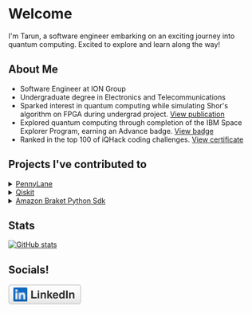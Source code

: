 # Welcome

I'm Tarun, a software engineer embarking on an exciting journey into quantum computing. Excited to explore and learn along the way!

## About Me

- Software Engineer at ION Group
- Undergraduate degree in Electronics and Telecommunications
- Sparked interest in quantum computing while simulating Shor's algorithm on FPGA during undergrad project. [View publication](https://ieeexplore.ieee.org/document/9807860)
- Explored quantum computing through completion of the IBM Space Explorer Program, earning an Advance badge. [View badge](https://www.credly.com/badges/28fb91b1-077d-45e3-8f1a-77a383ee392c/public_url)
- Ranked in the top 100 of iQHack coding challenges. [View certificate](https://cloud.pennylane.ai/profiles/ob/certificates/permalink/1cd1d437-e93c-4455-acd0-b9738e61cd67)

## Projects I've contributed to
<details>
<summary>
    <a href="https://github.com/PennyLaneAI/pennylane" target="_blank">
      PennyLane 
    </a>
</summary>

- Enhanced the testing framework by implementing `assert_equal` in
  [PR #5780](https://github.com/PennyLaneAI/pennylane/pull/5780). This feature
  not only compares two operators but also provides detailed explanations
  for any differences, improving deb
- Implemented `QutritChannel` functionality in  [PR #5973](https://github.com/PennyLaneAI/pennylane/pull/5793) operation, addressing [Issue #5649](https://github.com/PennyLaneAI/pennylane/issues/5649).
  This work enabled noise model support for qutrits in quantum computing simulations, extending the framework's capabilities beyond qubits,
  with added methods and tests to ensure robustness and accuracy.
- **Enhanced Shot Sampling Efficiency:** Improved PennyLane's shot sampling
  process by implementing the `shots.bins()` method in
  [PR #5433](https://github.com/PennyLaneAI/pennylane/pull/5433). This update
  enables efficient sampling by processing shot quantities in partitions,
  reducing redundancy and improving overall performance.
- Few bug fixes

</details>
<details>
<summary>
    <a href="https://github.com/Qiskit/qiskit" target="_blank">
     Qiskit 
    </a>
</summary>

 - Contributed to fixing the [Issue #12106](https://github.com/Qiskit/qiskit/issues/12106) in `synth_cnot_count_full_pmh` which synthesizes linear reversible circuits for a given quantum state.

</details>
<details>
<summary>
    <a href="https://github.com/amazon-braket/amazon-braket-sdk-python" target="_blank">
      Amazon Braket Python Sdk
    </a>
</summary>

- Resolved [Issue #603](https://github.com/amazon-braket/amazon-braket-sdk-python/issues/603) by addressing conflicts 
where `FreeParameter` names clashed with OpenQASM reserved keywords in [PR #999](https://github.com/amazon-braket/amazon-braket-sdk-python/pull/999).
</details>

## Stats
[![GitHub stats](https://github-readme-stats.vercel.app/api?username=Tarun-Kumar07&show_icons=true&theme=radical)](https://github.com/Tarun-Kumar07/Tarun-Kumar07) <br>

## Socials!
 <a href="https://www.linkedin.com/in/tarun-kumar-allamsetty/">
            <img src="assets /linkedin.svg" alt="LinkedIn">
 </a>
